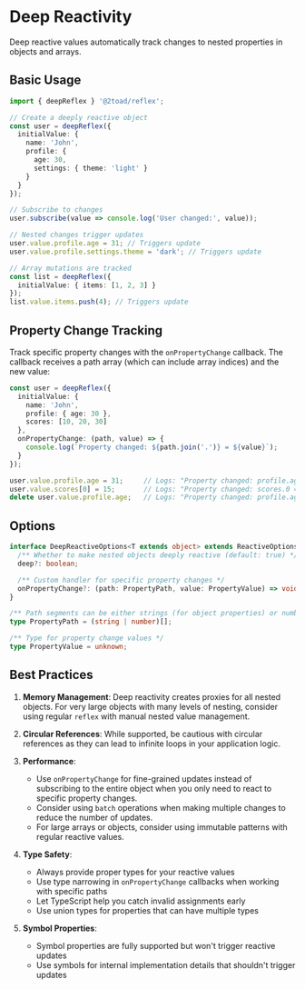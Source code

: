 # Deep Reactivity

Deep reactive values automatically track changes to nested properties in objects and arrays.

## Basic Usage

```typescript
import { deepReflex } '@2toad/reflex';

// Create a deeply reactive object
const user = deepReflex({
  initialValue: {
    name: 'John',
    profile: {
      age: 30,
      settings: { theme: 'light' }
    }
  }
});

// Subscribe to changes
user.subscribe(value => console.log('User changed:', value));

// Nested changes trigger updates
user.value.profile.age = 31; // Triggers update
user.value.profile.settings.theme = 'dark'; // Triggers update

// Array mutations are tracked
const list = deepReflex({
  initialValue: { items: [1, 2, 3] }
});
list.value.items.push(4); // Triggers update
```

## Property Change Tracking

Track specific property changes with the `onPropertyChange` callback. The callback receives a path array (which can include array indices) and the new value:

```typescript
const user = deepReflex({
  initialValue: {
    name: 'John',
    profile: { age: 30 },
    scores: [10, 20, 30]
  },
  onPropertyChange: (path, value) => {
    console.log(`Property changed: ${path.join('.')} = ${value}`);
  }
});

user.value.profile.age = 31;     // Logs: "Property changed: profile.age = 31"
user.value.scores[0] = 15;       // Logs: "Property changed: scores.0 = 15"
delete user.value.profile.age;   // Logs: "Property changed: profile.age = undefined"
```

## Options

```typescript
interface DeepReactiveOptions<T extends object> extends ReactiveOptions<T> {
  /** Whether to make nested objects deeply reactive (default: true) */
  deep?: boolean;

  /** Custom handler for specific property changes */
  onPropertyChange?: (path: PropertyPath, value: PropertyValue) => void;
}

/** Path segments can be either strings (for object properties) or numbers (for array indices) */
type PropertyPath = (string | number)[];

/** Type for property change values */
type PropertyValue = unknown;
```

## Best Practices

1. **Memory Management**: Deep reactivity creates proxies for all nested objects. For very large objects with many levels of nesting, consider using regular `reflex` with manual nested value management.

2. **Circular References**: While supported, be cautious with circular references as they can lead to infinite loops in your application logic.

3. **Performance**: 
   - Use `onPropertyChange` for fine-grained updates instead of subscribing to the entire object when you only need to react to specific property changes.
   - Consider using `batch` operations when making multiple changes to reduce the number of updates.
   - For large arrays or objects, consider using immutable patterns with regular reactive values.

4. **Type Safety**:
   - Always provide proper types for your reactive values
   - Use type narrowing in `onPropertyChange` callbacks when working with specific paths
   - Let TypeScript help you catch invalid assignments early
   - Use union types for properties that can have multiple types

5. **Symbol Properties**:
   - Symbol properties are fully supported but won't trigger reactive updates
   - Use symbols for internal implementation details that shouldn't trigger updates 